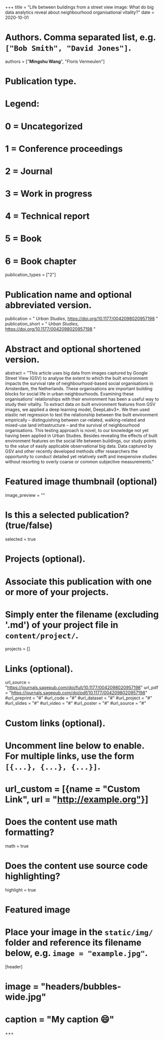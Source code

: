 +++
title = "Life between buildings from a street view image: What do big data analytics reveal about neighbourhood organisational vitality?"
date = 2020-10-01

# Authors. Comma separated list, e.g. `["Bob Smith", "David Jones"]`.
authors = ["**Mingshu Wang**", "Floris Vermeulen"]

# Publication type.
# Legend:
# 0 = Uncategorized
# 1 = Conference proceedings
# 2 = Journal
# 3 = Work in progress
# 4 = Technical report
# 5 = Book
# 6 = Book chapter
publication_types = ["2"]

# Publication name and optional abbreviated version.
publication = " *Urban Studies*, https://doi.org/10.1177/0042098020957198 "
publication_short = " *Urban Studies*, https://doi.org/10.1177/0042098020957198 "

# Abstract and optional shortened version.
abstract = "This article uses big data from images captured by Google Street View (GSV) to analyse the extent to which the built environment impacts the survival rate of neighbourhood-based social organisations in Amsterdam, the Netherlands. These organisations are important building blocks for social life in urban neighbourhoods. Examining these organisations’ relationships with their environment has been a useful way to study their vitality. To extract data on built environment features from GSV images, we applied a deep learning model, DeepLabv3+. We then used elastic net regression to test the relationship between the built environment empirically – distinguishing between car-related, walking-related and mixed-use land infrastructure – and the survival of neighbourhood organisations. This testing approach is novel, to our knowledge not yet having been applied in Urban Studies. Besides revealing the effects of built environment features on the social life between buildings, our study points to the value of easily applicable observational big data. Data captured by GSV and other recently developed methods offer researchers the opportunity to conduct detailed yet relatively swift and inexpensive studies without resorting to overly coarse or common subjective measurements."

# Featured image thumbnail (optional)
image_preview = ""

# Is this a selected publication? (true/false)
selected = true

# Projects (optional).
#   Associate this publication with one or more of your projects.
#   Simply enter the filename (excluding '.md') of your project file in `content/project/`.

projects = []

# Links (optional).
url_source = "https://journals.sagepub.com/doi/full/10.1177/0042098020957198"
url_pdf = "https://journals.sagepub.com/doi/pdf/10.1177/0042098020957198"
#url_preprint = "#"
#url_code = "#"
#url_dataset = "#"
#url_project = "#"
#url_slides = "#"
#url_video = "#"
#url_poster = "#"
#url_source = "#"

# Custom links (optional).
#   Uncomment line below to enable. For multiple links, use the form `[{...}, {...}, {...}]`.
# url_custom = [{name = "Custom Link", url = "http://example.org"}]

# Does the content use math formatting?
math = true

# Does the content use source code highlighting?
highlight = true

# Featured image
# Place your image in the `static/img/` folder and reference its filename below, e.g. `image = "example.jpg"`.
[header]
# image = "headers/bubbles-wide.jpg"
# caption = "My caption :smile:"

+++

